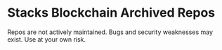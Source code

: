 # Stacks Blockchain Archived Repos

Repos are not actively maintained. Bugs and security weaknesses may exist. Use at your own risk.

